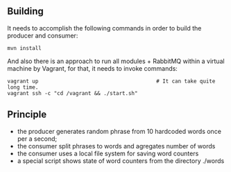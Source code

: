 ## Building

It needs to accomplish the following commands in order to build the producer and consumer:

```
mvn install
```

And also there is an approach to run all modules + RabbitMQ within a virtual machine by Vagrant,
for that, it needs to invoke commands:

```
vagrant up                                      # It can take quite long time.
vagrant ssh -c "cd /vagrant && ./start.sh"

```

## Principle

 - the producer generates random phrase from 10 hardcoded words once per a second;
 - the consumer split phrases to words and agregates number of words
 - the consumer uses a local file system for saving word counters
 - a special script shows state of word counters from the directory ./words


